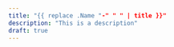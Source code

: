 ```yaml
---
title: "{{ replace .Name "-" " " | title }}"
description: "This is a description"
draft: true
---
```


